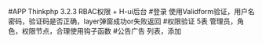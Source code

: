 #APP
Thinkphp 3.2.3 RBAC权限 + H-ui后台 
#登录
使用Validform验证，用户名密码，验证码是否正确，layer弹窗成功or失败返回
#权限验证
5表 管理员，角色，权限节点，合理使用钩子函数
#公告广告
列表，添加



